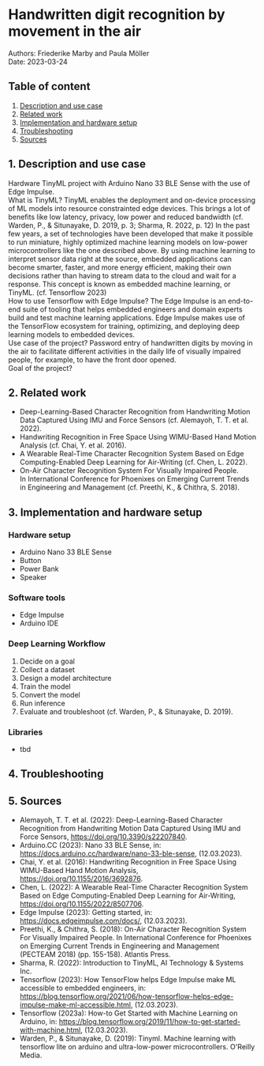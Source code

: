 # Handwritten digit recognition by movement in the air

Authors: Friederike Marby and Paula Möller <br>
Date: 2023-03-24

## Table of content
1. [ Description and use case ](#desc)
2. [ Related work ](#work)
3. [ Implementation and hardware setup ](#impl)
4. [ Troubleshooting ](#trouble)
5. [ Sources ](#sour)

<a name="desc"></a>
## 1. Description and use case

Hardware TinyML project with Arduino Nano 33 BLE Sense with the use of Edge Impulse. <br>
What is TinyML? TinyML enables the deployment and on-device processing of ML models into resource constrainted edge devices. This brings a lot of benefits like low latency, privacy, low power and reduced bandwidth (cf. Warden, P., & Situnayake, D. 2019, p. 3; Sharma, R. 2022, p. 12) In the past few years, a set of technologies have been developed that make it possible to run miniature, highly optimized machine learning models on low-power microcontrollers like the one described above. By using machine learning to interpret sensor data right at the source, embedded applications can become smarter, faster, and more energy efficient, making their own decisions rather than having to stream data to the cloud and wait for a response. This concept is known as embedded machine learning, or TinyML. (cf. Tensorflow 2023) <br>
How to use Tensorflow with Edge Impulse? The Edge Impulse is an end-to-end suite of tooling that helps embedded engineers and domain experts build and test machine learning applications. Edge Impulse makes use of the TensorFlow ecosystem for training, optimizing, and deploying deep learning models to embedded devices. <br>
Use case of the project?
Password entry of handwritten digits by moving in the air to facilitate different activities in the daily life of visually impaired people, for example, to have the front door opened. <br>
Goal of the project?

<a name="work"></a>
## 2. Related work

* Deep-Learning-Based Character Recognition from Handwriting Motion Data Captured Using IMU and Force Sensors (cf. Alemayoh, T. T. et al. 2022).
* Handwriting Recognition in Free Space Using WIMU-Based Hand Motion Analysis (cf. Chai, Y. et al. 2016).
* A Wearable Real-Time Character Recognition System Based on Edge Computing-Enabled Deep Learning for Air-Writing (cf. Chen, L. 2022).
* On-Air Character Recognition System For Visually Impaired People. In International Conference for Phoenixes on Emerging Current Trends in Engineering and Management (cf.  Preethi, K., & Chithra, S. 2018).

<a name="impl"></a>
## 3. Implementation and hardware setup

### Hardware setup
* Arduino Nano 33 BLE Sense
* Button
* Power Bank
* Speaker

### Software tools
* Edge Impulse
* Arduino IDE

### Deep Learning Workflow
1. Decide on a goal
2. Collect a dataset
3. Design a model architecture
4. Train the model
5. Convert the model
6. Run inference
7. Evaluate and troubleshoot
(cf. Warden, P., & Situnayake, D. 2019).


### Libraries
* tbd

<a name="trouble"></a>
## 4. Troubleshooting


<a name="sour"></a>
## 5. Sources


* Alemayoh, T. T. et al. (2022): Deep-Learning-Based Character Recognition from Handwriting Motion Data Captured Using IMU and Force Sensors, https://doi.org/10.3390/s22207840.
* Arduino.CC (2023): Nano 33 BLE Sense, in: https://docs.arduino.cc/hardware/nano-33-ble-sense, (12.03.2023).
* Chai, Y. et al. (2016): Handwriting Recognition in Free Space Using WIMU-Based Hand Motion Analysis, https://doi.org/10.1155/2016/3692876.
* Chen, L. (2022): A Wearable Real-Time Character Recognition System Based on Edge Computing-Enabled Deep Learning for Air-Writing, https://doi.org/10.1155/2022/8507706.
* Edge Impulse (2023): Getting started, in: https://docs.edgeimpulse.com/docs/, (12.03.2023).
* Preethi, K., & Chithra, S. (2018): On-Air Character Recognition System For Visually Impaired People. In International Conference for Phoenixes on Emerging Current Trends in Engineering and Management (PECTEAM 2018) (pp. 155-158). Atlantis Press.
* Sharma, R. (2022): Introduction to TinyML, AI Technology & Systems Inc.
* Tensorflow (2023): How TensorFlow helps Edge Impulse make ML accessible to embedded engineers, in: https://blog.tensorflow.org/2021/06/how-tensorflow-helps-edge-impulse-make-ml-accessible.html, (12.03.2023).
* Tensorflow (2023a): How-to Get Started with Machine Learning on Arduino, in: https://blog.tensorflow.org/2019/11/how-to-get-started-with-machine.html, (12.03.2023).
* Warden, P., & Situnayake, D. (2019): Tinyml. Machine learning with tensorflow lite on arduino and ultra-low-power microcontrollers. O'Reilly Media.
